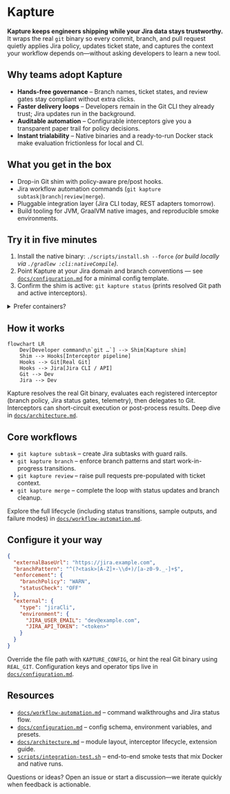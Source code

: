 # Kapture

**Kapture keeps engineers shipping while your Jira data stays trustworthy.** It wraps the real `git` binary so every
commit, branch, and pull request quietly applies Jira policy, updates ticket state, and captures the context your
workflow depends on—without asking developers to learn a new tool.

## Why teams adopt Kapture

- **Hands-free governance** – Branch names, ticket states, and review gates stay compliant without extra clicks.
- **Faster delivery loops** – Developers remain in the Git CLI they already trust; Jira updates run in the background.
- **Auditable automation** – Configurable interceptors give you a transparent paper trail for policy decisions.
- **Instant trialability** – Native binaries and a ready-to-run Docker stack make evaluation frictionless for local and CI.

## What you get in the box

- Drop-in Git shim with policy-aware pre/post hooks.
- Jira workflow automation commands (`git kapture subtask|branch|review|merge`).
- Pluggable integration layer (Jira CLI today, REST adapters tomorrow).
- Build tooling for JVM, GraalVM native images, and reproducible smoke environments.

## Try it in five minutes

1. Install the native binary: `./scripts/install.sh --force` *(or build locally via `./gradlew :cli:nativeCompile`).*
2. Point Kapture at your Jira domain and branch conventions — see
   [`docs/configuration.md`](docs/configuration.md) for a minimal config template.
3. Confirm the shim is active: `git kapture status` (prints resolved Git path and active interceptors).

<details>
<summary>Prefer containers?</summary>

```bash
# Bring up Jira Software, Postgres, and jira-cli locally (uses docker-compose.yml)
docker compose up -d
# Run smoke commands inside the jira-cli container
docker compose run --rm jira-cli version
```

Shut everything down with `docker compose down --volumes`. See the
[`scripts/integration-test.sh`](scripts/integration-test.sh) runner for a fully automated validation flow usable in CI.

</details>

## How it works

```mermaid
flowchart LR
    Dev[Developer command\n`git …`] --> Shim[Kapture shim]
    Shim --> Hooks[Interceptor pipeline]
    Hooks --> Git[Real Git]
    Hooks --> Jira[Jira CLI / API]
    Git --> Dev
    Jira --> Dev
```

Kapture resolves the real Git binary, evaluates each registered interceptor (branch policy, Jira status gates, telemetry),
then delegates to Git. Interceptors can short-circuit execution or post-process results. Deep dive in
[`docs/architecture.md`](docs/architecture.md).

## Core workflows

- `git kapture subtask` – create Jira subtasks with guard rails.
- `git kapture branch` – enforce branch patterns and start work-in-progress transitions.
- `git kapture review` – raise pull requests pre-populated with ticket context.
- `git kapture merge` – complete the loop with status updates and branch cleanup.

Explore the full lifecycle (including status transitions, sample outputs, and failure modes) in
[`docs/workflow-automation.md`](docs/workflow-automation.md).

## Configure it your way

```json
{
  "externalBaseUrl": "https://jira.example.com",
  "branchPattern": "^(?<task>[A-Z]+-\\d+)/[a-z0-9._-]+$",
  "enforcement": {
    "branchPolicy": "WARN",
    "statusCheck": "OFF"
  },
  "external": {
    "type": "jiraCli",
    "environment": {
      "JIRA_USER_EMAIL": "dev@example.com",
      "JIRA_API_TOKEN": "<token>"
    }
  }
}
```

Override the file path with `KAPTURE_CONFIG`, or hint the real Git binary using `REAL_GIT`. Configuration keys and
operator tips live in [`docs/configuration.md`](docs/configuration.md).

## Resources

- [`docs/workflow-automation.md`](docs/workflow-automation.md) – command walkthroughs and Jira status flow.
- [`docs/configuration.md`](docs/configuration.md) – config schema, environment variables, and presets.
- [`docs/architecture.md`](docs/architecture.md) – module layout, interceptor lifecycle, extension guide.
- [`scripts/integration-test.sh`](scripts/integration-test.sh) – end-to-end smoke tests that mix Docker and native runs.

Questions or ideas? Open an issue or start a discussion—we iterate quickly when feedback is actionable.
